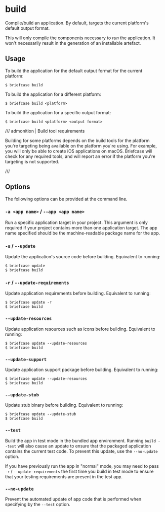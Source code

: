 # build

Compile/build an application. By default, targets the current platform's default output format.

This will only compile the components necessary to *run* the application. It won't necessarily result in the generation of an installable artefact.

## Usage

To build the application for the default output format for the current platform:

```console
$ briefcase build
```

To build the application for a different platform:

```console
$ briefcase build <platform>
```

To build the application for a specific output format:

```console
$ briefcase build <platform> <output format>
```

/// admonition | Build tool requirements

Building for some platforms depends on the build tools for the platform you're targeting being available on the platform you're using. For example, you will only be able to create iOS applications on macOS. Briefcase will check for any required tools, and will report an error if the platform you're targeting is not supported.


///

## Options

The following options can be provided at the command line.

### `-a <app name>` / `--app <app name>`

Run a specific application target in your project. This argument is only required if your project contains more than one application target. The app name specified should be the machine-readable package name for the app.

### `-u` / `--update`

Update the application's source code before building. Equivalent to running:

```console
$ briefcase update
$ briefcase build
```

### `-r` / `--update-requirements`

Update application requirements before building. Equivalent to running:

```console
$ briefcase update -r
$ briefcase build
```

### `--update-resources`

Update application resources such as icons before building. Equivalent to running:

```console
$ briefcase update --update-resources
$ briefcase build
```

### `--update-support`

Update application support package before building. Equivalent to running:

```console
$ briefcase update --update-resources
$ briefcase build
```

### `--update-stub`

Update stub binary before building. Equivalent to running:

```console
$ briefcase update --update-stub
$ briefcase build
```

### `--test`

Build the app in test mode in the bundled app environment. Running `build --test` will also cause an update to ensure that the packaged application contains the current test code. To prevent this update, use the `--no-update` option.

If you have previously run the app in "normal" mode, you may need to pass `-r` / `--update-requirements` the first time you build in test mode to ensure that your testing requirements are present in the test app.

### `--no-update`

Prevent the automated update of app code that is performed when specifying by the `--test` option.
